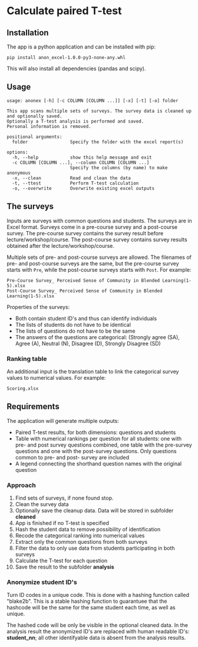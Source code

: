 # Calculate paired T-test

## Installation
The app is a python application and can be installed with pip:

```shell
pip install anon_excel-1.0.0-py3-none-any.whl
```
This will also install all dependencies (pandas and scipy).

## Usage

```
usage: anonex [-h] [-c COLUMN [COLUMN ...]] [-x] [-t] [-o] folder

This app scans multiple sets of surveys. The survey data is cleaned up and optionally saved.
Optionally a T-test analysis is performed and saved.
Personal information is removed.

positional arguments:
  folder                Specify the folder with the excel report(s)

options:
  -h, --help            show this help message and exit
  -c COLUMN [COLUMN ...], --column COLUMN [COLUMN ...]
                        Specify the columns (by name) to make anonymous
  -x, --clean           Read and clean the data
  -t, --ttest           Perform T-test calculation
  -o, --overwrite       Overwrite existing excel outputs
```

## The surveys
Inputs are surveys with common questions and students. The surveys are
in Excel format. Surveys come in a pre-course survey and a post-course survey. The
pre-course survey contains the survey result before lecture/workshop/course.
The post-course survey contains survey results obtained after the
lecture/workshop/course.

Multiple sets of pre- and post-course surveys are allowed.
The filenames of pre- and post-course surveys are the same, but the
pre-course survey starts with `Pre`, while the post-course surveys starts
with `Post`. For example:

```
Pre-Course Survey_ Perceived Sense of Community in Blended Learning(1-5).xlsx
Post-Course Survey_ Perceived Sense of Community in Blended Learning(1-5).xlsx
```

Properties of the surveys:
- Both contain student ID's and thus can identify individuals
- The lists of students do not have to be identical
- The lists of questions do not have to be the same
- The answers of the questions are categorical:
    (Strongly agree (SA), Agree (A), Neutral (N),
    Disagree (D), Strongly Disagree (SD)

### Ranking table
An additional input is the translation table to link the categorical
survey values to numerical values. For example:

```
Scoring.xlsx
```

## Requirements
The application will generate multiple outputs:
- Paired T-test results, for both dimensions: questions and students
- Table with numerical rankings per question for all students: one with
   pre- and post survey questions combined, one table with the pre-survey
   questions and one with the post-survey questions. Only questions
   common to pre- and post- survey are included
- A legend connecting the shorthand question names with the original question

### Approach
1. Find sets of surveys, if none found stop.
1. Clean the survey data
1. Optionally save the cleanup data. Data will be stored in subfolder **cleaned**
1. App is finished if no T-test is specified
1. Hash the student data to remove possibility of identification
1. Recode the categorical ranking into numerical values 
1. Extract only the common questions from both surveys
1. Filter the data to only use data from students participating in both surveys
1. Calculate the T-test for each question
1. Save the result to the subfolder **analysis**

### Anonymize student ID's

Turn ID codes in a unique code. This is done with a hashing function
called "blake2b". This is a stable hashing function to guarantuee that the
hashcode will be the same for the same student each time, as well as unique.

The hashed code will be only be visible in the optional cleaned data. In the analysis
result the anonymized ID's are replaced with human readable ID's: **student_nn**; all other identifyable 
data is absent from the analysis results.

